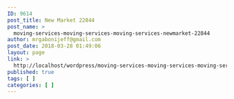 ```yaml
---
ID: 9614
post_title: New Market 22844
post_name: >
  moving-services-moving-services-moving-services-newmarket-22844
author: mrgabonijeff@gmail.com
post_date: 2018-03-28 01:49:06
layout: page
link: >
  http://localhost/wordpress/moving-services-moving-services-moving-services-newmarket-22844/
published: true
tags: [ ]
categories: [ ]
---
```

